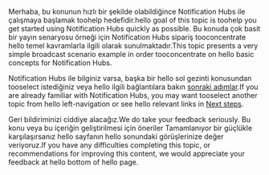 
<span data-ttu-id="9e1da-101">Merhaba, bu konunun hızlı bir şekilde olabildiğince Notification Hubs ile çalışmaya başlamak toohelp hedefidir.</span><span class="sxs-lookup"><span data-stu-id="9e1da-101">hello goal of this topic is toohelp you get started using Notification Hubs quickly as possible.</span></span> <span data-ttu-id="9e1da-102">Bu konuda çok basit bir yayın senaryosu örneği için Notification Hubs sipariş tooconcentrate hello temel kavramlarla ilgili olarak sunulmaktadır.</span><span class="sxs-lookup"><span data-stu-id="9e1da-102">This topic presents a very simple broadcast scenario example in order tooconcentrate on hello basic concepts for Notification Hubs.</span></span>

<span data-ttu-id="9e1da-103">Notification Hubs ile bilginiz varsa, başka bir hello sol gezinti konusundan tooselect istediğiniz veya hello ilgili bağlantılara bakın [sonraki adımlar](#next-steps).</span><span class="sxs-lookup"><span data-stu-id="9e1da-103">If you are already familiar with Notification Hubs, you may want tooselect another topic from hello left-navigation or see hello relevant links in [Next steps](#next-steps).</span></span>

<span data-ttu-id="9e1da-104">Geri bildiriminizi ciddiye alacağız.</span><span class="sxs-lookup"><span data-stu-id="9e1da-104">We do take your feedback seriously.</span></span> <span data-ttu-id="9e1da-105">Bu konu veya bu içeriğin geliştirilmesi için öneriler Tamamlanıyor bir güçlükle karşılaşırsanız hello sayfanın hello sonundaki görüşlerinize değer veriyoruz.</span><span class="sxs-lookup"><span data-stu-id="9e1da-105">If you have any difficulties completing this topic, or recommendations for improving this content, we would appreciate your feedback at hello bottom of hello page.</span></span>


